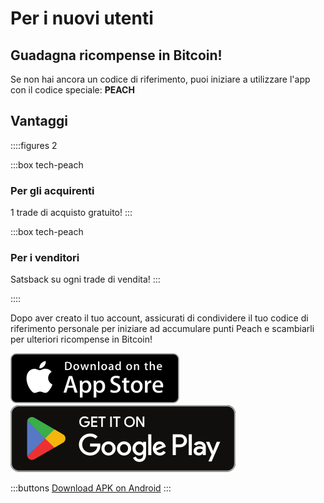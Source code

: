 # Per i nuovi utenti
## Guadagna ricompense in Bitcoin!

Se non hai ancora un codice di riferimento, puoi iniziare a utilizzare l'app con il codice speciale: **PEACH**

## Vantaggi
::::figures 2

:::box tech-peach
### Per gli acquirenti
1 trade di acquisto gratuito!
:::

:::box tech-peach
### Per i venditori
Satsback su ogni trade di vendita!
:::

::::

Dopo aver creato il tuo account, assicurati di condividere il tuo codice di riferimento personale per iniziare ad accumulare punti Peach e scambiarli per ulteriori ricompense in Bitcoin!

<div>
  <div class="md:flex items-end">
    <a href="https://testflight.apple.com/join/wfSPFEWG"><img class="h-180px md:h-90px" src="/img/home/download-on-the-app-store.svg" alt="Download on the Apple Store"></a>
    <a class="md:ml-4" href="https://play.google.com/store/apps/details?id=com.peachbitcoin.peach.mainnet"><img class="h-180px md:h-90px" src="/img/home/get-it-on-google-play.svg" alt="Get it on Google Play"></a>
  </div>

  :::buttons
  [Download APK on Android](/apk/)
  :::

</div>
